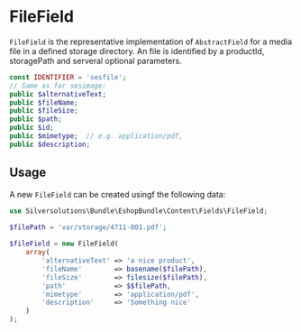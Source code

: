 # FileField

`FileField` is the representative implementation of `AbstractField` for a media file in a defined storage directory. An file is identified by a productId, storagePath and serveral optional parameters.

``` php
const IDENTIFIER = 'sesfile';
// Same as for sesimage: 
public $alternativeText;
public $fileName;
public $fileSize;
public $path;
public $id;
public $mimetype;  // e.g. application/pdf, 
public $description;
```

## Usage

A new `FileField` can be created usingf the following data:

``` php
use Silversolutions\Bundle\EshopBundle\Content\Fields\FileField;

$filePath = 'var/storage/4711-001.pdf';
 
$fileField = new FileField(
    array(
        'alternativeText' => 'a nice product',
        'fileName'        => basename($filePath),
        'fileSize'        => filesize($filePath),
        'path'            => $$filePath,
        'mimetype'        => 'application/pdf',
        'description'     => 'Something nice'
    )
);
```

